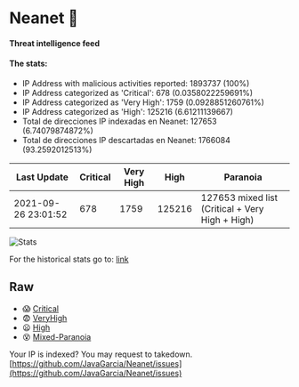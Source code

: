 # Neanet :hocho:
#### Threat intelligence feed
#### The stats:

- IP Address with malicious activities reported: 1893737 (100%)
- IP Address categorized as 'Critical':  678 (0.0358022259691%)
- IP Address categorized as 'Very High':  1759 (0.0928851260761%)
- IP Address categorized as 'High':  125216 (6.61211139667)
- Total de direcciones IP indexadas en Neanet:  127653 (6.74079874872%)
- Total de direcciones IP descartadas en Neanet:  1766084 (93.2592012513%)

| Last Update | Critical | Very High | High | Paranoia |
| --- | --- | --- | --- | --- |
| 2021-09-26 23:01:52 | 678 | 1759 | 125216 | 127653 mixed list (Critical + Very High + High)|

![Stats](https://docs.google.com/spreadsheets/d/e/2PACX-1vSnaNMIXVabIpDJjufMlzH7poXnshF3mgd8Is1g9ytUEzVsP5my4Trn8f-xkoLLQ38xpL3HtmUexLo6/pubchart?oid=501124687&format=image)

For the historical stats go to: [link](/stats.csv)
## Raw
- :scream: [Critical](https://raw.githubusercontent.com/JavaGarcia/Neanet/master/blacklists/neanet_critical.txt)
- :fearful: [VeryHigh](https://raw.githubusercontent.com/JavaGarcia/Neanet/master/blacklists/neanet_veryHigh.txtt)
- :frowning: [High](https://raw.githubusercontent.com/JavaGarcia/Neanet/master/blacklists/neanet_high.txt)
- :dizzy_face: [Mixed-Paranoia](https://raw.githubusercontent.com/JavaGarcia/Neanet/master/blacklists/neanet_all.txt)


Your IP is indexed? You may request to takedown. [https://github.com/JavaGarcia/Neanet/issues](https://github.com/JavaGarcia/Neanet/issues)























































































































































































































































































































































































































































































































































































































































































































































































































































































































































































































































































































































































































































































































































































































































































































































































































































































































































































































































































































































































































































































































































































































































































































































































































































































































































































































































































































































































































































































































































































































































































































































































































































































































































































































































































































































































































































































































































































































































































































































































































































































































































































































































































































































































































































































































































































































































































































































































































































































































































































































































































































































































































































































































































































































































































































































































































































































































































































































































































































































































































































































































































































































































































































































































































































































































































































































































































































































































































































































































































































































































































































































































































































































































































































































































































































































































































































































































































































































































































































































































































































































































































































































































































































































































































































































































































































































































































































































































































































































































































































































































































































































































































































